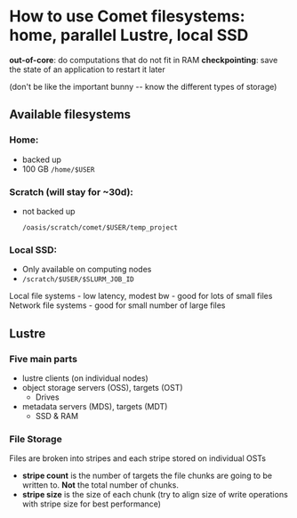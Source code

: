 How to use Comet filesystems: home, parallel Lustre, local SSD
========

**out-of-core**: do computations that do not fit in RAM
**checkpointing**: save the state of an application to restart it later

(don't be like the important bunny -- know the different types of storage)

## Available filesystems

### Home:
 - backed up
 - 100 GB
`/home/$USER`


### Scratch (will stay for ~30d):
 - not backed up

    `/oasis/scratch/comet/$USER/temp_project`
    
### Local SSD:

 - Only available on computing nodes
 - `/scratch/$USER/$SLURM_JOB_ID`

Local file systems - low latency, modest bw - good for lots of small files
Network file systems - good for small number of large files

## Lustre

### Five main parts 

- lustre clients (on individual nodes)
- object storage servers (OSS), targets (OST)
    - Drives
- metadata servers (MDS), targets (MDT)
    - SSD & RAM

### File Storage

Files are broken into stripes and each stripe stored on individual OSTs

 * **stripe count** is the number of targets the file chunks are going to be written to. **Not** the total number of chunks.
 * **stripe size** is the size of each chunk (try to align size of write operations with stripe size for best performance)

